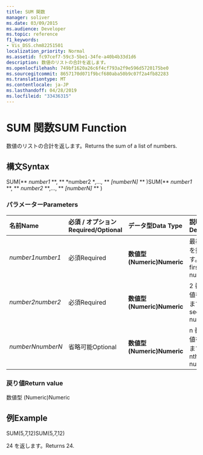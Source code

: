 ```yaml
---
title: SUM 関数
manager: soliver
ms.date: 03/09/2015
ms.audience: Developer
ms.topic: reference
f1_keywords:
- Vis_DSS.chm82251501
localization_priority: Normal
ms.assetid: fc97cef7-59c3-5be1-34fe-a40b4b33d1d6
description: 数値のリストの合計を返します。
ms.openlocfilehash: 749bf1620a26c6f4cf793a2f9e596d5720175be0
ms.sourcegitcommit: 8657170d071f9bcf680aba50b9c07f2a4fb82283
ms.translationtype: MT
ms.contentlocale: ja-JP
ms.lasthandoff: 04/28/2019
ms.locfileid: "33436315"
---
```

# <a name="sum-function"></a><span data-ttu-id="04119-103">SUM 関数</span><span class="sxs-lookup"><span data-stu-id="04119-103">SUM Function</span></span>

<span data-ttu-id="04119-104">数値のリストの合計を返します。</span><span class="sxs-lookup"><span data-stu-id="04119-104">Returns the sum of a list of numbers.</span></span>
  
## <a name="syntax"></a><span data-ttu-id="04119-105">構文</span><span class="sxs-lookup"><span data-stu-id="04119-105">Syntax</span></span>

<span data-ttu-id="04119-106">SUM(\*\* *number1* \*\*, \*\* \*number2 \**,...,* \*\* *[numberN]* \*\* )</span><span class="sxs-lookup"><span data-stu-id="04119-106">SUM(\*\* *number1* \*\*, \*\* *number2* \*\*,..., \*\* *[numberN]* \*\* )</span></span> 
  
### <a name="parameters"></a><span data-ttu-id="04119-107">パラメーター</span><span class="sxs-lookup"><span data-stu-id="04119-107">Parameters</span></span>

|<span data-ttu-id="04119-108">**名前**</span><span class="sxs-lookup"><span data-stu-id="04119-108">**Name**</span></span>|<span data-ttu-id="04119-109">**必須 / オプション**</span><span class="sxs-lookup"><span data-stu-id="04119-109">**Required/Optional**</span></span>|<span data-ttu-id="04119-110">**データ型**</span><span class="sxs-lookup"><span data-stu-id="04119-110">**Data Type**</span></span>|<span data-ttu-id="04119-111">**説明**</span><span class="sxs-lookup"><span data-stu-id="04119-111">**Description**</span></span>|
|:-----|:-----|:-----|:-----|
| <span data-ttu-id="04119-112">_number1_</span><span class="sxs-lookup"><span data-stu-id="04119-112">_number1_</span></span> <br/> |<span data-ttu-id="04119-113">必須</span><span class="sxs-lookup"><span data-stu-id="04119-113">Required</span></span>  <br/> |<span data-ttu-id="04119-114">**数値型 (Numeric)**</span><span class="sxs-lookup"><span data-stu-id="04119-114">**Numeric**</span></span> <br/> |<span data-ttu-id="04119-115">最初の数値を指定します。</span><span class="sxs-lookup"><span data-stu-id="04119-115">The first number.</span></span>  <br/> |
| <span data-ttu-id="04119-116">_number2_</span><span class="sxs-lookup"><span data-stu-id="04119-116">_number2_</span></span> <br/> |<span data-ttu-id="04119-117">必須</span><span class="sxs-lookup"><span data-stu-id="04119-117">Required</span></span>  <br/> |<span data-ttu-id="04119-118">**数値型 (Numeric)**</span><span class="sxs-lookup"><span data-stu-id="04119-118">**Numeric**</span></span> <br/> |<span data-ttu-id="04119-119">2 番目の数値を指定します。</span><span class="sxs-lookup"><span data-stu-id="04119-119">The second number.</span></span>  <br/> |
| <span data-ttu-id="04119-120">_numberN_</span><span class="sxs-lookup"><span data-stu-id="04119-120">_numberN_</span></span> <br/> |<span data-ttu-id="04119-121">省略可能</span><span class="sxs-lookup"><span data-stu-id="04119-121">Optional</span></span>  <br/> |<span data-ttu-id="04119-122">**数値型 (Numeric)**</span><span class="sxs-lookup"><span data-stu-id="04119-122">**Numeric**</span></span> <br/> |<span data-ttu-id="04119-123">n 番目の数値を指定します。</span><span class="sxs-lookup"><span data-stu-id="04119-123">The nth number.</span></span>  <br/> |
   
### <a name="return-value"></a><span data-ttu-id="04119-124">戻り値</span><span class="sxs-lookup"><span data-stu-id="04119-124">Return value</span></span>

<span data-ttu-id="04119-125">数値型 (Numeric)</span><span class="sxs-lookup"><span data-stu-id="04119-125">Numeric</span></span>
  
## <a name="example"></a><span data-ttu-id="04119-126">例</span><span class="sxs-lookup"><span data-stu-id="04119-126">Example</span></span>

<span data-ttu-id="04119-127">SUM(5,7,12)</span><span class="sxs-lookup"><span data-stu-id="04119-127">SUM(5,7,12)</span></span>
  
<span data-ttu-id="04119-128">24 を返します。</span><span class="sxs-lookup"><span data-stu-id="04119-128">Returns 24.</span></span>
  

